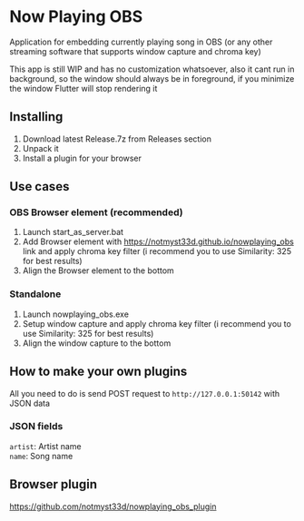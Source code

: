 # Now Playing OBS
Application for embedding currently playing song in OBS (or any other streaming software that supports window capture and chroma key)

This app is still WIP and has no customization whatsoever, also it cant run in background, so the window should always be in foreground, if you minimize the window Flutter will stop rendering it

## Installing
1. Download latest Release.7z from Releases section
2. Unpack it
3. Install a plugin for your browser

## Use cases
### OBS Browser element (recommended)
1. Launch start_as_server.bat
2. Add Browser element with https://notmyst33d.github.io/nowplaying_obs link and apply chroma key filter (i recommend you to use Similarity: 325 for best results)
3. Align the Browser element to the bottom

### Standalone
1. Launch nowplaying_obs.exe
2. Setup window capture and apply chroma key filter (i recommend you to use Similarity: 325 for best results)
3. Align the window capture to the bottom

## How to make your own plugins
All you need to do is send POST request to `http://127.0.0.1:50142` with JSON data

### JSON fields
`artist`: Artist name  
`name`: Song name

## Browser plugin
https://github.com/notmyst33d/nowplaying_obs_plugin

